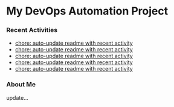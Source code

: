# My DevOps Automation Project

### Recent Activities
<!-- activity:START -->
- [chore: auto-update readme with recent activity](https://github.com/kaigiii/mybowling-app/commit/6cd5fb38394e172cdc16434c01593dbd7cca8cca)
- [chore: auto-update readme with recent activity](https://github.com/kaigiii/mybowling-app/commit/09340a23e065d70e4e31588693d388f77b4f4ec4)
- [chore: auto-update readme with recent activity](https://github.com/kaigiii/mybowling-app/commit/06f5c424673cad5ebdffeed9527a37d22e332dc3)
- [chore: auto-update readme with recent activity](https://github.com/kaigiii/mybowling-app/commit/ce3ee6f780ea231d81f51439ba28fc1469fccc58)
- [chore: auto-update readme with recent activity](https://github.com/kaigiii/mybowling-app/commit/560c44d77f5196fe2ba5e1da0e5ccfb4f7c150a8)
<!-- activity:END -->

### About Me
<!-- MYLINKS:START -->
<!-- MYLINKS:END -->

update...
